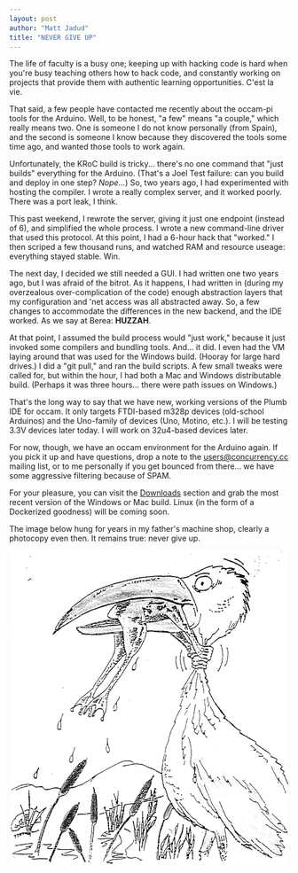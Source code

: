 ```yaml
---
layout: post
author: "Matt Jadud"
title: "NEVER GIVE UP"
---
```


The life of faculty is a busy one; keeping up with hacking code is hard when you're busy teaching others how to hack code, and constantly working on projects that provide them with authentic learning opportunities. C'est la vie.

That said, a few people have contacted me recently about the occam-pi tools for the Arduino. Well, to be honest, "a few" means "a couple," which really means two. One is someone I do not know personally (from Spain), and the second is someone I know because they discovered the tools some time ago, and wanted those tools to work again.

Unfortunately, the KRoC build is tricky... there's no one command that "just builds" everything for the Arduino. (That's a Joel Test failure: can you build and deploy in one step? *Nope...*) So, two years ago, I had experimented with hosting the compiler. I wrote a really complex server, and it worked poorly. There was a port leak, I think.

This past weekend, I rewrote the server, giving it just one endpoint (instead of 6), and simplified the whole process. I wrote a new command-line driver that used this protocol. At this point, I had a 6-hour hack that "worked." I then scriped a few thousand runs, and watched RAM and resource useage: everything stayed stable. Win.

The next day, I decided we still needed a GUI. I had written one two years ago, but I was afraid of the bitrot. As it happens, I had written in (during my overzealous over-complication of the code) enough abstraction layers that my configuration and 'net access was all abstracted away. So, a few changes to accommodate the differences in the new backend, and the IDE worked. As we say at Berea: **HUZZAH**.

At that point, I assumed the build process would "just work," because it just invoked some compilers and bundling tools. And... it did. I even had the VM laying around that was used for the Windows build. (Hooray for large hard drives.) I did a "git pull," and ran the build scripts. A few small tweaks were called for, but within the hour, I had both a Mac and Windows distributable build. (Perhaps it was three hours... there were path issues on Windows.)

That's the long way to say that we have new, working versions of the Plumb IDE for occam. It only targets FTDI-based m328p devices (old-school Arduinos) and the Uno-family of devices (Uno, Motino, etc.). I will be testing 3.3V devices later today. I will work on 32u4-based devices later.

For now, though, we have an occam environment for the Arduino again. If you pick it up and have questions, drop a note to the users@concurrency.cc mailing list, or to me personally if you get bounced from there... we have some aggressive filtering because of SPAM.

For your pleasure, you can visit the [Downloads](/downloads/) section and grab the most recent version of the Windows or Mac build. Linux (in the form of a Dockerized goodness) will be coming soon.

The image below hung for years in my father's machine shop, clearly a photocopy even then. It remains true: never give up.

<center>
	<img src="images/never-give-up.jpg">
</center>
